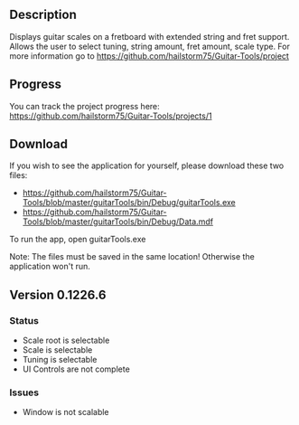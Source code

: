 ## Description
Displays guitar scales on a fretboard with extended string and fret support.
Allows the user to select tuning, string amount, fret amount, scale type.
For more information go to https://github.com/hailstorm75/Guitar-Tools/project

## Progress
You can track the project progress here: https://github.com/hailstorm75/Guitar-Tools/projects/1

## Download
If you wish to see the application for yourself, please download these two files:
 - https://github.com/hailstorm75/Guitar-Tools/blob/master/guitarTools/bin/Debug/guitarTools.exe
 - https://github.com/hailstorm75/Guitar-Tools/blob/master/guitarTools/bin/Debug/Data.mdf
 
To run the app, open guitarTools.exe

Note: The files must be saved in the same location! Otherwise the application won't run.

## Version 0.1226.6
### Status
 - Scale root is selectable
 - Scale is selectable
 - Tuning is selectable
 - UI Controls are not complete

### Issues
 - Window is not scalable
